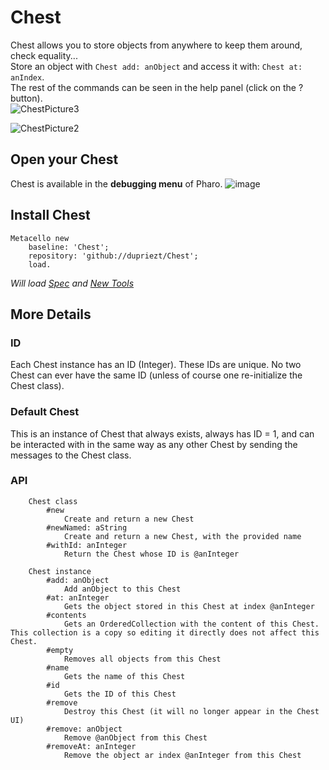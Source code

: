 # Chest
Chest allows you to store objects from anywhere to keep them around, check equality...  
Store an object with `Chest add: anObject` and access it with: `Chest at: anIndex`.  
The rest of the commands can be seen in the help panel (click on the ? button).  
![ChestPicture3](https://user-images.githubusercontent.com/32486709/62879133-bf767b80-bd2a-11e9-94a2-4fb00a986740.png)
  
![ChestPicture2](https://user-images.githubusercontent.com/32486709/62878741-f9934d80-bd29-11e9-93dd-5969fbf6de72.png)

## Open your Chest
Chest is available in the **debugging menu** of Pharo.
![image](https://user-images.githubusercontent.com/32486709/59115077-cce94100-8948-11e9-85c6-903d459b89ae.png)

## Install Chest
```smalltalk
Metacello new
    baseline: 'Chest';
    repository: 'github://dupriezt/Chest';
    load.
```
*Will load [Spec](https://github.com/pharo-spec/Spec) and [New Tools](https://github.com/pharo-spec/NewTools)*

## More Details
### ID
Each Chest instance has an ID (Integer). These IDs are unique. No two Chest can ever have the same ID (unless of course one re-initialize the Chest class).

### Default Chest
This is an instance of Chest that always exists, always has ID = 1, and can be interacted with in the same way as any other Chest by sending the messages to the Chest class.

### API
```
	Chest class
		#new
			Create and return a new Chest
		#newNamed: aString
			Create and return a new Chest, with the provided name
		#withId: anInteger
			Return the Chest whose ID is @anInteger

	Chest instance
		#add: anObject
			Add anObject to this Chest
		#at: anInteger
			Gets the object stored in this Chest at index @anInteger
		#contents
			Gets an OrderedCollection with the content of this Chest. This collection is a copy so editing it directly does not affect this Chest.
		#empty
			Removes all objects from this Chest
		#name
			Gets the name of this Chest
		#id
			Gets the ID of this Chest
		#remove
			Destroy this Chest (it will no longer appear in the Chest UI)
		#remove: anObject
			Remove @anObject from this Chest
		#removeAt: anInteger
			Remove the object ar index @anInteger from this Chest
```
